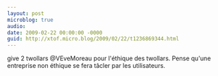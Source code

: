 ```yaml
---
layout: post
microblog: true
audio: 
date: 2009-02-22 00:00:00 -0000
guid: http://xtof.micro.blog/2009/02/22/t1236869344.html
---
```

give 2 twollars @VEveMoreau pour l'éthique des twollars. Pense qu'une entreprise non éthique se fera tâcler par les utilisateurs.
